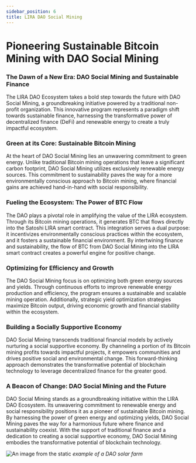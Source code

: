 ```yaml
---
sidebar_position: 6
title: LIRA DAO Social Mining
---
```


# Pioneering Sustainable Bitcoin Mining with DAO Social Mining

### The Dawn of a New Era: DAO Social Mining and Sustainable Finance
The LIRA DAO Ecosystem takes a bold step towards the future with DAO Social Mining, a groundbreaking initiative powered by a traditional non-profit organization. This innovative program represents a paradigm shift towards sustainable finance, harnessing the transformative power of decentralized finance (DeFi) and renewable energy to create a truly impactful ecosystem.

### Green at its Core: Sustainable Bitcoin Mining
At the heart of DAO Social Mining lies an unwavering commitment to green energy. Unlike traditional Bitcoin mining operations that leave a significant carbon footprint, DAO Social Mining utilizes exclusively renewable energy sources. This commitment to sustainability paves the way for a more environmentally conscious approach to Bitcoin mining, where financial gains are achieved hand-in-hand with social responsibility.

### Fueling the Ecosystem: The Power of BTC Flow
The DAO plays a pivotal role in amplifying the value of the LIRA ecosystem. Through its Bitcoin mining operations, it generates BTC that flows directly into the Satoshi LIRA smart contract. This integration serves a dual purpose: it incentivizes environmentally conscious practices within the ecosystem, and it fosters a sustainable financial environment. By intertwining finance and sustainability, the flow of BTC from DAO Social Mining into the LIRA smart contract creates a powerful engine for positive change.

### Optimizing for Efficiency and Growth
The DAO Social Mining focus is on optimizing both green energy sources and yields. Through continuous efforts to improve renewable energy production and efficiency, the program ensures a sustainable and scalable mining operation. Additionally, strategic yield optimization strategies maximize Bitcoin output, driving economic growth and financial stability within the ecosystem.


### Building a Socially Supportive Economy
DAO Social Mining transcends traditional financial models by actively nurturing a social supportive economy. By channeling a portion of its Bitcoin mining profits towards impactful projects, it empowers communities and drives positive social and environmental change. This forward-thinking approach demonstrates the transformative potential of blockchain technology to leverage decentralized finance for the greater good.

### A Beacon of Change: DAO Social Mining and the Future
DAO Social Mining stands as a groundbreaking initiative within the LIRA DAO Ecosystem. Its unwavering commitment to renewable energy and social responsibility positions it as a pioneer of sustainable Bitcoin mining. By harnessing the power of green energy and optimizing yields, DAO Social Mining paves the way for a harmonious future where finance and sustainability coexist. With the support of traditional finance and a dedication to creating a social supportive economy, DAO Social Mining embodies the transformative potential of blockchain technology.


![An image from the static](/img/socialmining.png)
*example of a DAO solar farm*